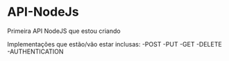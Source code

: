 # API-NodeJs

Primeira API NodeJS que estou criando

Implementações que estão/vão estar inclusas:
-POST
-PUT
-GET
-DELETE
-AUTHENTICATION

